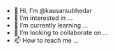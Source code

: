 - 👋 Hi, I’m @kausarsubhedar
- 👀 I’m interested in ...
- 🌱 I’m currently learning ...
- 💞️ I’m looking to collaborate on ...
- 📫 How to reach me ...

<!---
kausarsubhedar/kausarsubhedar is a ✨ special ✨ repository because its `README.md` (this file) appears on your GitHub profile.
You can click the Preview link to take a look at your changes.
--->
